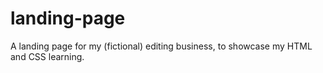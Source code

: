 # landing-page
A landing page for my (fictional) editing business, to showcase my HTML and CSS learning.
